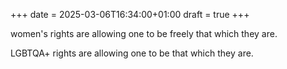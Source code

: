 +++
date = 2025-03-06T16:34:00+01:00
draft = true
+++

women's rights are allowing one to be freely that which they are.

LGBTQA+ rights are allowing one to be that which they are.

<!-- more -->



